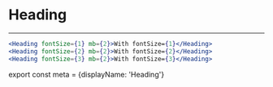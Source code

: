 # Heading
---

```.jsx
<Heading fontSize={1} mb={2}>With fontSize={1}</Heading>
<Heading fontSize={2} mb={2}>With fontSize={2}</Heading>
<Heading fontSize={3} mb={2}>With fontSize={3}</Heading>
```

export const meta = {displayName: 'Heading'}
